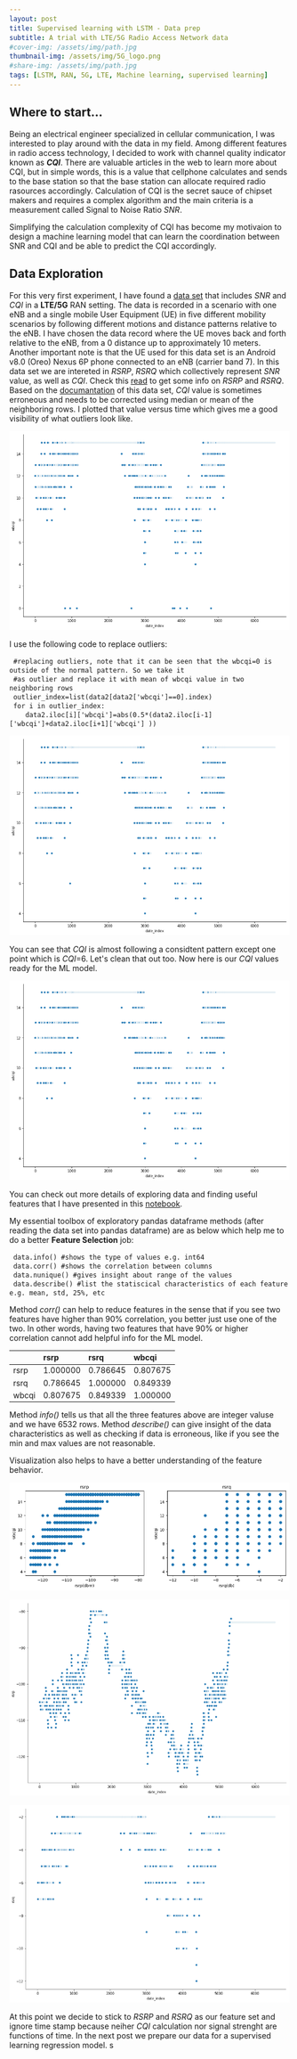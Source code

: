 ```yaml
---
layout: post
title: Supervised learning with LSTM - Data prep
subtitle: A trial with LTE/5G Radio Access Network data
#cover-img: /assets/img/path.jpg
thumbnail-img: /assets/img/5G_logo.png
#share-img: /assets/img/path.jpg
tags: [LSTM, RAN, 5G, LTE, Machine learning, supervised learning]
---
```


## Where to start...
Being an electrical engineer specialized in cellular communication, I was interested to play around with the data in my field. Among different features in radio access technology, I decided to work with channel quality indicator known as **_CQI_**.
There are valuable articles in the web to learn more about CQI, but in simple words, this is a value that cellphone calculates and sends to the base station so that the base station can allocate required radio rasources accordingly. Calculation of CQI is the secret sauce of chipset makers and requires a complex algorithm and the main criteria is a measurement called Signal  to Noise Ratio _SNR_.

Simplifying the calculation complexity of CQI has become my motivaion to design a machine learning model that can learn the coordination between SNR and CQI and be able to predict the CQI accordingly.

## Data Exploration

For this very first experiment, I have found a [data set](https://crawdad.org/eurecom/elasticmon5G2019/20190828/index.html) that includes _SNR_ and _CQI_ in a **LTE/5G** RAN setting. The data is recorded in a scenario with one eNB and a single mobile User Equipment (UE) in five different mobility scenarios by following different motions and distance patterns relative to the eNB. I have chosen the data record where the UE  moves  back and forth  relative to  the  eNB, from  a  0 distance up to approximately 10 meters. Another important note is that the UE used for this data set is an Android v8.0 (Oreo) Nexus 6P phone connected to an eNB (carrier band 7). In this data set we are intereted in _RSRP_, _RSRQ_ which collectively represent _SNR_ value, as well as _CQI_. Check this [read](https://www.cablefree.net/wirelesstechnology/4glte/rsrp-rsrq-measurement-lte/#:~:text=In%20LTE%20network%2C%20a%20UE,(Reference%20Signal%20Received%20Quality).&text=The%20RSRQ%20measurement%20provides%20additional,handover%20or%20cell%20reselection%20decision.) to get some info on _RSRP_ and _RSRQ_.
Based on the [documantation](https://www.researchgate.net/publication/337103962_Dataset_of_4G_and_5G_RAN_monitoring_data_collected_using_ElasticMon_5G_monitoring_framework_over_FlexRan) of this data set, _CQI_ value is sometimes erroneous and needs to be corrected using median or mean of the neighboring rows. I plotted that value versus time which gives me a good visibility of what outliers look like.

![_CQI_ outliers](/assets/img/CQI_outliers.png "CQI versus time stamp")

I use the following code to replace outliers:

~~~
 #replacing outliers, note that it can be seen that the wbcqi=0 is outside of the normal pattern. So we take it 
 #as outlier and replace it with mean of wbcqi value in two neighboring rows
 outlier_index=list(data2[data2['wbcqi']==0].index)
 for i in outlier_index:
    data2.iloc[i]['wbcqi']=abs(0.5*(data2.iloc[i-1]['wbcqi']+data2.iloc[i+1]['wbcqi'] ))
~~~

![_CQI_ outliers1](/assets/img/wbcqi_ouliers1.png "CQI versus time stamp after first round")

You can see that _CQI_ is almost following a considtent pattern except one point which is _CQI_=6. Let's clean that out too. Now here is our _CQI_ values ready for the ML model.

![_CQI_ outliers2](/assets/img/wbcqi_ouliers2.png "CQI versus time stamp after second round")


You can check out more details of exploring data and finding useful features that I have presented in this [notebook](https://github.com/saralakani/ML_RAN/blob/master/4gV5gRAN.data_exp.ipynb).

My essential toolbox of exploratory pandas dataframe methods (after reading the data set into pandas dataframe) are as below which help me to do a better **Feature Selection** job:
~~~
 data.info() #shows the type of values e.g. int64
 data.corr() #shows the correlation between columns
 data.nunique() #gives insight about range of the values
 data.describe() #list the statiscical characteristics of each feature e.g. mean, std, 25%, etc
~~~ 
Method _corr()_ can help to reduce features in the sense that if you see two features have higher than 90% correlation, you better just use one of the two. In other words, having two features that have 90% or higher correlation cannot add helpful info for the ML model.

|  | rsrp	| rsrq	| wbcqi |
|:--- |:--- | :--- | :--- |
| rsrp  | 1.000000 | 0.786645 | 0.807675
| rsrq | 0.786645 | 1.000000 | 0.849339
| wbcqi | 0.807675 | 0.849339 | 1.000000

Method _info()_ tells us that all the three features above are integer valuse and we have 6532 rows. Method _describe()_ can give insight of the data characteristics as well as checking if data is erroneous, like if you see the min and max values are not reasonable.

Visualization also helps to have a better understanding of the feature behavior. 

![_RSRP_ and _RSRQ_ versus CQI](/assets/img/output_11_1.png "_RSRP__ and _RSRQ_ _versus CQI")

![_RSRP_ vs _time stamp_](/assets/img/output_9_0.png "_RSRP_ vs _time stamp_")

![_RSRQ_ vs _time stamp_](/assets/img/rsrqVScqi.png "_RSRQ_ vs _time stamp_")

At this point we decide to stick to _RSRP_ and _RSRQ_ as our feature set and ignore time stamp because neiher _CQI_ calculation nor signal strenght are functions of time. In the next post we prepare our data for a supervised learning regression model.
s


